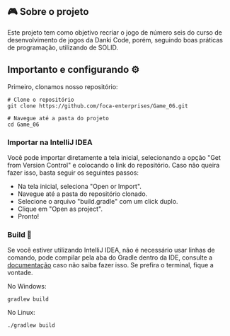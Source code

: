 ## :video_game: Sobre o projeto

Este projeto tem como objetivo recriar o jogo de número seis do curso de desenvolvimento de jogos da Danki Code, porém, seguindo boas práticas de programação, utilizando de SOLID.


## Importanto e configurando :gear:

Primeiro, clonamos nosso repositório:
```shell
# Clone o repositório
git clone https://github.com/foca-enterprises/Game_06.git

# Navegue até a pasta do projeto
cd Game_06
```

### Importar na IntelliJ IDEA
Você pode importar diretamente a tela inicial, selecionando a opção "Get from Version Control" e colocando o link do repositório. Caso não queira fazer isso, basta seguir os seguintes passos:

- Na tela inicial, seleciona "Open or Import".
- Navegue até a pasta do repositório clonado.
- Selecione o arquivo "build.gradle" com um click duplo.
- Clique em "Open as project".
- Pronto!

### Build :hammer:
Se você estiver utilizando IntelliJ IDEA, não é necessário usar linhas de comando, pode compilar pela aba do Gradle dentro da IDE, consulte a [documentação](https://www.jetbrains.com/help/idea/getting-started-with-gradle.html#run_terminal) caso não saiba fazer isso. Se prefira o terminal, fique a vontade.

No Windows:
```batch
gradlew build
```

No Linux:
```
./gradlew build
```
